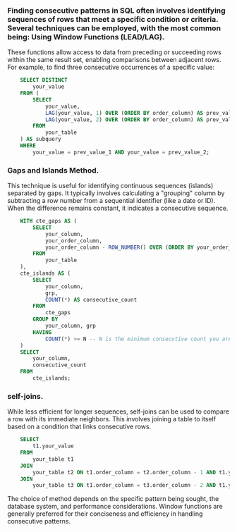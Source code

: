 ### Finding consecutive patterns in SQL often involves identifying sequences of rows that meet a specific condition or criteria. Several techniques can be employed, with the most common being: Using Window Functions (LEAD/LAG).
These functions allow access to data from preceding or succeeding rows within the same result set, enabling comparisons between adjacent rows. For example, to find three consecutive occurrences of a specific value:
```sql
    SELECT DISTINCT
        your_value
    FROM (
        SELECT
            your_value,
            LAG(your_value, 1) OVER (ORDER BY order_column) AS prev_value_1,
            LAG(your_value, 2) OVER (ORDER BY order_column) AS prev_value_2
        FROM
            your_table
    ) AS subquery
    WHERE
        your_value = prev_value_1 AND your_value = prev_value_2;
```
### Gaps and Islands Method.
This technique is useful for identifying continuous sequences (islands) separated by gaps. It typically involves calculating a "grouping" column by subtracting a row number from a sequential identifier (like a date or ID). When the difference remains constant, it indicates a consecutive sequence.
```sql
    WITH cte_gaps AS (
        SELECT
            your_column,
            your_order_column,
            your_order_column - ROW_NUMBER() OVER (ORDER BY your_order_column) AS grp
        FROM
            your_table
    ),
    cte_islands AS (
        SELECT
            your_column,
            grp,
            COUNT(*) AS consecutive_count
        FROM
            cte_gaps
        GROUP BY
            your_column, grp
        HAVING
            COUNT(*) >= N -- N is the minimum consecutive count you are looking for
    )
    SELECT
        your_column,
        consecutive_count
    FROM
        cte_islands;
```
### self-joins.
While less efficient for longer sequences, self-joins can be used to compare a row with its immediate neighbors. This involves joining a table to itself based on a condition that links consecutive rows.
```sql
    SELECT
        t1.your_value
    FROM
        your_table t1
    JOIN
        your_table t2 ON t1.order_column = t2.order_column - 1 AND t1.your_value = t2.your_value
    JOIN
        your_table t3 ON t1.order_column = t3.order_column - 2 AND t1.your_value = t3.your_value;
```

The choice of method depends on the specific pattern being sought, the database system, and performance considerations. Window functions are generally preferred for their conciseness and efficiency in handling consecutive patterns.
